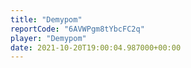 ```yaml
---
title: "Demypom"
reportCode: "6AVWPgm8tYbcFC2q"
player: "Demypom"
date: 2021-10-20T19:00:04.987000+00:00
---
```

